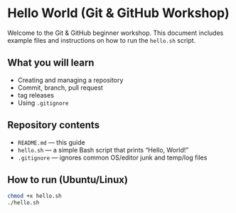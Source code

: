 
# Hello World (Git & GitHub Workshop)

Welcome to the Git & GitHub beginner workshop.
This document includes example files and instructions on how to run the `hello.sh` script.

## What you will learn
- Creating and managing a repository
- Commit, branch, pull request
- tag releases
- Using `.gitignore`

## Repository contents
- `README.md` — this guide
- `hello.sh` — a simple Bash script that prints “Hello, World!”
- `.gitignore` — ignores common OS/editor junk and temp/log files

## How to run (Ubuntu/Linux)
```bash
chmod +x hello.sh
./hello.sh


